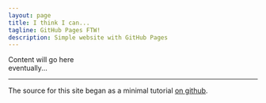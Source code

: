 ```yaml
---
layout: page
title: I think I can...
tagline: GitHub Pages FTW!
description: Simple website with GitHub Pages
---
```


Content will go here<br>
eventually...

---

The source for this site began as a minimal tutorial [on github](https://github.com/kbroman/simple_site).
